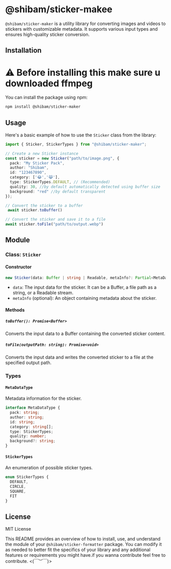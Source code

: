 # @shibam/sticker-makee

`@shibam/sticker-maker` is a utility library for converting images and videos to stickers with customizable metadata. It supports various input types and ensures high-quality sticker conversion.

## Installation
# ⚠️ Before installing this make sure u downloaded ffmpeg 
   
You can install the package using npm:

```sh
npm install @shibam/sticker-maker
```

## Usage

Here's a basic example of how to use the `Sticker` class from the library:

```typescript
import { Sticker, StickerTypes } from "@shibam/sticker-maker";

// Create a new Sticker instance
const sticker = new Sticker("path/to/image.png", {
  pack: "My Sticker Pack",
  author: "Shibam",
  id: "123467890",
  category: ['😂','😹'],
  type: StickerTypes.DEFAULT, // (Recommended)
  quality: 30, //by default automatically detected using buffer size
  background: "red" //by default transparent
});

// Convert the sticker to a buffer
 await sticker.toBuffer()

// Convert the sticker and save it to a file
await sticker.toFile("path/to/output.webp")
```
## Module 

### Class: `Sticker`

#### Constructor

```typescript
new Sticker(data: Buffer | string | Readable, metaInfo?: Partial<MetaDataType>)
```

- `data`: The input data for the sticker. It can be a Buffer, a file path as a string, or a Readable stream.
- `metaInfo` (optional): An object containing metadata about the sticker.

#### Methods

##### `toBuffer(): Promise<Buffer>`

Converts the input data to a Buffer containing the converted sticker content.

##### `toFile(outputPath: string): Promise<void>`

Converts the input data and writes the converted sticker to a file at the specified output path.

### Types

#### `MetaDataType`

Metadata information for the sticker.

```typescript
interface MetaDataType {
  pack: string;
  author: string;
  id: string;
  category: string[];
  type: StickerTypes;
  quality: number;
  background?: string;
}
```

#### `StickerTypes`

An enumeration of possible sticker types.

```typescript
enum StickerTypes {
  DEFAULT,
  CIRCLE,
  SQUARE,
  FIT
}
```

## License

MIT License


This README provides an overview of how to install, use, and understand the module of your `@shibam/sticker-formatter` package. You can modify it as needed to better fit the specifics of your library and any additional features or requirements you might have.if you wanna contribute feel free to contribute. <⁠(⁠￣⁠︶⁠￣⁠)⁠>
